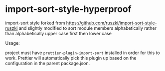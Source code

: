 # import-sort-style-hyperproof

import-sort style forked from https://github.com/ruszki/import-sort-style-ruszki and slightly modified to sort module members alphabetically rather than alphabetically upper case first then lower case

Usage:

project must have `prettier-plugin-import-sort` installed in order for this to work. Prettier will automatically pick this plugin up based on the configuration in the parent package.json.
